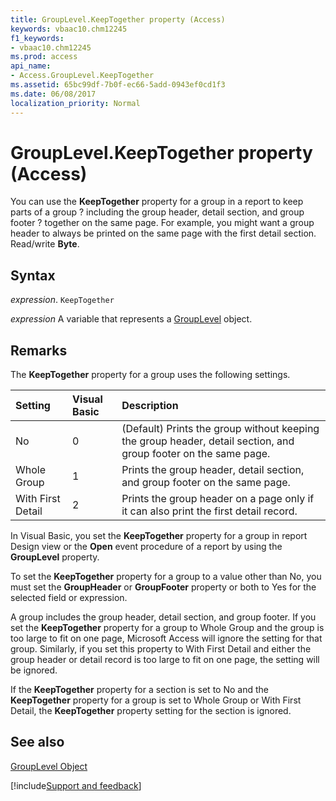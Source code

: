 ```yaml
---
title: GroupLevel.KeepTogether property (Access)
keywords: vbaac10.chm12245
f1_keywords:
- vbaac10.chm12245
ms.prod: access
api_name:
- Access.GroupLevel.KeepTogether
ms.assetid: 65bc99df-7b0f-ec66-5add-0943ef0cd1f3
ms.date: 06/08/2017
localization_priority: Normal
---
```



# GroupLevel.KeepTogether property (Access)

You can use the  **KeepTogether** property for a group in a report to keep parts of a group ? including the group header, detail section, and group footer ? together on the same page. For example, you might want a group header to always be printed on the same page with the first detail section. Read/write **Byte**.


## Syntax

_expression_. `KeepTogether`

_expression_ A variable that represents a [GroupLevel](Access.GroupLevel.md) object.


## Remarks

The  **KeepTogether** property for a group uses the following settings.



|**Setting**|**Visual Basic**|**Description**|
|:-----|:-----|:-----|
|No|0|(Default) Prints the group without keeping the group header, detail section, and group footer on the same page.|
|Whole Group|1|Prints the group header, detail section, and group footer on the same page.|
|With First Detail|2|Prints the group header on a page only if it can also print the first detail record.|

In Visual Basic, you set the  **KeepTogether** property for a group in report Design view or the **Open** event procedure of a report by using the **GroupLevel** property.

To set the  **KeepTogether** property for a group to a value other than No, you must set the **GroupHeader** or **GroupFooter** property or both to Yes for the selected field or expression.

A group includes the group header, detail section, and group footer. If you set the  **KeepTogether** property for a group to Whole Group and the group is too large to fit on one page, Microsoft Access will ignore the setting for that group. Similarly, if you set this property to With First Detail and either the group header or detail record is too large to fit on one page, the setting will be ignored.

If the  **KeepTogether** property for a section is set to No and the **KeepTogether** property for a group is set to Whole Group or With First Detail, the **KeepTogether** property setting for the section is ignored.


## See also


[GroupLevel Object](Access.GroupLevel.md)

[!include[Support and feedback](~/includes/feedback-boilerplate.md)]